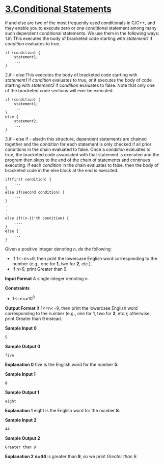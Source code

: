 # [3.Conditional Statements](https://www.hackerrank.com/challenges/c-tutorial-conditional-if-else/problem)

if and else are two of the most frequently used conditionals in C/C++, and they enable you to execute zero or one conditional statement among many such dependent conditional statements. We use them in the following ways:
1.if: This executes the body of bracketed code starting with <em>statement1</em> if <em>condition</em> evaluates to true.

    if (condition) {
        statement1;
        ...
    }

2.if - else:This executes the body of bracketed code starting with <em>statement1</em> if <em>condition</em> evaluates to true, or it executes the body of code starting with <em>statement2</em> if <em>condition</em> evaluates to false. Note that only one of the bracketed code sections will ever be executed.

    if (condition) {
        statement1;
        ...
    }
    else {
        statement2;
        ...
    }

3.if - else if - else:In this structure, dependent statements are chained together and the <em>condition</em> for each statement is only checked if all prior conditions in the chain evaluated to false. Once a <em>condition</em> evaluates to true, the bracketed code associated with that statement is executed and the program then skips to the end of the chain of statements and continues executing. If each <em>condition</em> in the chain evaluates to false, then the body of bracketed code in the else block at the end is executed.

    if(first condition) {
        ...
    }
    else if(second condition) {
        ...
    }
    .
    .
    .
    else if((n-1)'th condition) {
        ....
    }
    else {
        ...
    }

Given a positive integer denoting *n*, do the following:
* If 1<=n<=9, then print the lowercase English word corresponding to the number (e.g., one for **1**, two for **2**, etc.).
* If n>9, print Greater than 9.

**Input Format**
A single integer denoting *n*.

**Constraints**
* 1<=n<=10<sup>9</sup>

**Output Format**
If 1<=n<=9, then print the lowercase English word corresponding to the number (e.g., one for **1**, two for **2**, etc.); otherwise, print Greater than 9 instead.

**Sample Input 0**

    5

**Sample Output 0**

    five

**Explanation 0**
five is the English word for the number **5**.

**Sample Input 1**

    8

**Sample Output 1**

    eight

**Explanation 1**
eight is the English word for the number **8**.

**Sample Input 2**

    44

**Sample Output 2**

    Greater than 9

**Explanation 2**
**n=44** is greater than **9**, so we print *Greater than 9*.

